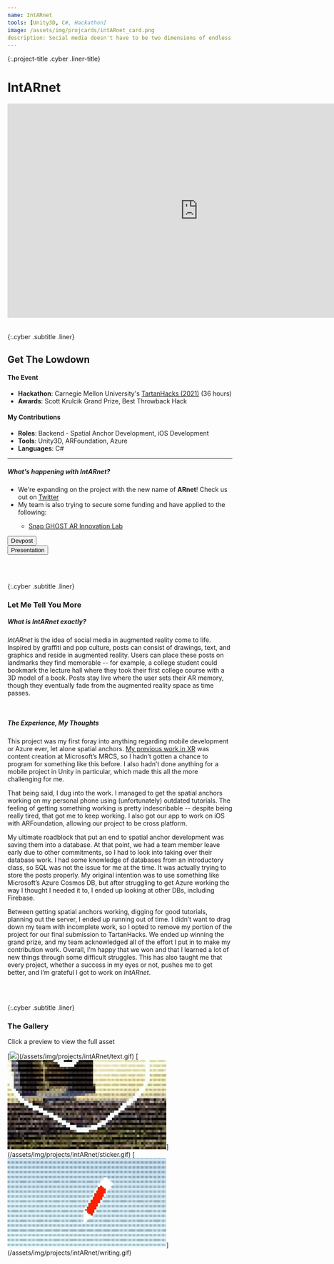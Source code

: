```yaml
---
name: IntARnet
tools: [Unity3D, C#, Hackathon]
image: /assets/img/projcards/intARnet_card.png
description: Social media doesn't have to be two dimensions of endless scrolling.
---
```


{:.project-title .cyber .liner-title}
# IntARnet

<div class="flex-container">
    <div class="flex-child vertical-center m-iframe-container">
        <iframe width="854" height="480" class="pixel-div-enclose" src="https://www.youtube.com/embed/2WW6OzM3Tsc" title="YouTube video player" frameborder="0" allow="accelerometer; autoplay; clipboard-write; encrypted-media; gyroscope; picture-in-picture" allowfullscreen></iframe>
    </div>
</div>

<br>

{:.cyber .subtitle .liner}
## Get The Lowdown
<div class="pixel-div">
    <h4 class="cyber info-subtitle">The Event</h4>
    <ul>
        <li><strong>Hackathon</strong>: Carnegie Mellon University's <a href="https://tartanhacks-2021.devpost.com/">TartanHacks (2021)</a> (36 hours)</li>
        <li><strong>Awards</strong>: Scott Krulcik Grand Prize, Best Throwback Hack</li>
    </ul>
    <h4 class="cyber info-subtitle">My Contributions</h4>
    <ul>
        <li><strong>Roles</strong>: Backend - Spatial Anchor Development, iOS Development</li>
        <li><strong>Tools</strong>: Unity3D, ARFoundation, Azure</li>
        <li><strong>Languages</strong>: C#</li>
    </ul>
    <hr class="inner-hr">
    <h5 class="cyber info-subtitle">What's happening with IntARnet?</h5>
    <ul>
        <li>We're expanding on the project with the new name of <strong>ARnet</strong>! Check us out on <a href="https://twitter.com/ARnetApp">Twitter</a></li>
        <li>My team is also trying to secure some funding and have applied to the following:</li>
            <ul>
                <li><a href="https://ar.snap.com/ghost">Snap GHOST AR Innovation Lab</a></li>
            </ul>
    </ul>
</div>

<div class="flex-container">
    <div class="flex-child vertical-center">
        <a class="no-underline" href="https://devpost.com/software/intarnet">
            <button class="btn m-btn">
            <span class="btn__content">Devpost</span>
            <span class="btn__glitch"></span>
            </button>
        </a>
    </div>
    <div class="flex-child vertical-center">
        <a class="no-underline" href="https://www.figma.com/proto/K9vbHC7FOHrSxGh8OKOMYS/intarnet?node-id=1%3A2&viewport=-3432%2C516%2C0.2884855270385742&scaling=contain">
            <button class="btn m-btn">
            <span class="btn__content">Presentation</span>
            <span class="btn__glitch"></span>
            </button>
        </a>
    </div>
</div>

<br><br>

{:.cyber .subtitle .liner}
### Let Me Tell You More
<div class="pixel-div pixel-div-exp">
    <h5 class="cyber info-subtitle">What is IntARnet exactly?</h5>
    <p>
        <em>IntARnet</em> is the idea of social media in augmented reality come to life. Inspired by graffiti and pop culture, posts can consist of drawings, text, and graphics and reside in augmented reality. Users can place these posts on landmarks they find memorable -- for example, a college student could bookmark the lecture hall where they took their first college course with a 3D model of a book. Posts stay live where the user sets their AR memory, though they eventually fade from the augmented reality space as time passes.
    </p>
    <br>
    <h5 class="cyber info-subtitle">The Experience, My Thoughts</h5>
    <p>
        This project was my first foray into anything regarding mobile development or Azure ever, let alone spatial anchors. <a href="https://vimeo.com/381227578">My previous work in XR</a> was content creation at Microsoft’s MRCS, so I hadn’t gotten a chance to program for something like this before. I also hadn’t done anything for a mobile project in Unity in particular, which made this all the more challenging for me.
    </p>
    <p>
        That being said, I dug into the work. I managed to get the spatial anchors working on my personal phone using (unfortunately) outdated tutorials. The feeling of getting something working is pretty indescribable -- despite being really tired, that got me to keep working. I also got our app to work on iOS with ARFoundation, allowing our project to be cross platform. 
    </p>
    <p>
        My ultimate roadblock that put an end to spatial anchor development was saving them into a database. At that point, we had a team member leave early due to other commitments, so I had to look into taking over their database work. I had some knowledge of databases from an introductory class, so SQL was not the issue for me at the time. It was actually trying to store the posts properly. My original intention was to use something like Microsoft’s Azure Cosmos DB, but after struggling to get Azure working the way I thought I needed it to, I ended up looking at other DBs, including Firebase.
    </p>
    <p>
        Between getting spatial anchors working, digging for good tutorials, planning out the server, I ended up running out of time. I didn’t want to drag down my team with incomplete work, so I opted to remove my portion of the project for our final submission to TartanHacks. We ended up winning the grand prize, and my team acknowledged all of the effort I put in to make my contribution work. Overall, I’m happy that we won and that I learned a lot of new things through some difficult struggles. This has also taught me that every project, whether a success in my eyes or not, pushes me to get better, and I’m grateful I got to work on <em>IntARnet</em>.
    </p> 
</div>

<br><br>

{:.cyber .subtitle .liner}
### The Gallery
<div class="pixel-div">
<p class="instruct">
<span class="divider line razor">Click a preview to view the full asset</span>
</p>
<div class="pixel-div-gallery" markdown="1">
[<img src="/assets/img/projects/intARnet/crop/text_c.gif">](/assets/img/projects/intARnet/text.gif)
[<img src="/assets/img/projects/intARnet/crop/sticker_c.gif">](/assets/img/projects/intARnet/sticker.gif)
[<img src="/assets/img/projects/intARnet/crop/writing_c.gif">](/assets/img/projects/intARnet/writing.gif)
</div>
</div>
<br>